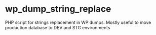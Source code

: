 # wp_dump_string_replace
PHP script for strings replacement in WP dumps. Mostly useful to move production database to DEV and STG environments
